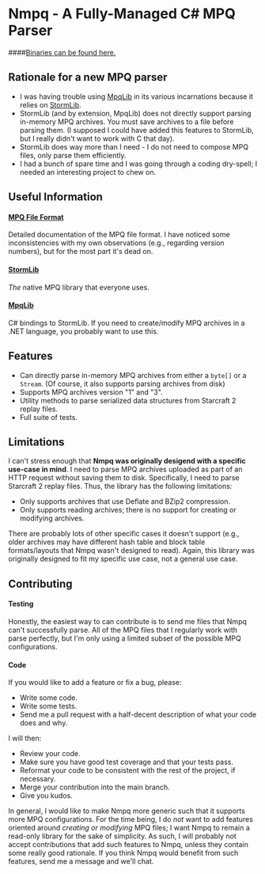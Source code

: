 Nmpq - A Fully-Managed C# MPQ Parser
==================================

####[Binaries can be found here.](https://s3.amazonaws.com/nmpq/Nmpq-binaries.zip "Click for some binaries you lazy punk :)")

Rationale for a new MPQ parser
------------------------------

* I was having trouble using [MpqLib](https://github.com/Hernrup/MpqLib) in its various incarnations because it relies on [StormLib](https://github.com/stormlib/StormLib).
* StormLib (and by extension, MpqLib) does not directly support parsing in-memory MPQ archives. You must save archives to a file before parsing them. (I supposed I could have added this features to StormLib, but I really didn't want to work with C that day).
* StormLib does way more than I need - I do not need to compose MPQ files, only parse them efficiently.
* I had a bunch of spare time and I was going through a coding dry-spell; I needed an interesting project to chew on.

Useful Information
------------------
#### [MPQ File Format](http://www.zezula.net/en/mpq/mpqformat.html)
Detailed documentation of the MPQ file format. I have noticed some inconsistencies with my own observations (e.g., regarding version numbers), but for the most part it's dead on.

#### [StormLib](https://github.com/stormlib/StormLib)
_The_ native MPQ library that everyone uses.

#### [MpqLib](https://github.com/Hernrup/MpqLib)
C# bindings to StormLib. If you need to create/modify MPQ archives in a .NET language, you probably want to use this.


Features
--------

* Can directly parse in-memory MPQ archives from either a `byte[]` or a `Stream`. (Of course, it also supports parsing archives from disk)
* Supports MPQ archives version "1" and "3".
* Utility methods to parse serialized data structures from Starcraft 2 replay files. 
* Full suite of tests.

Limitations
-----------

I can't stress enough that __Nmpq was originally desigend with a specific use-case in mind__. I need to parse MPQ archives uploaded as part of an HTTP request without saving them to disk. Specifically, I need to parse Starcraft 2 replay files. Thus, the library has the following limitations:

* Only supports archives that use Deflate and BZip2 compression.
* Only supports reading archives; there is no support for creating or modifying archives.

There are probably lots of other specific cases it doesn't support (e.g., older archives may have different hash table and block table formats/layouts that Nmpq wasn't designed to read). Again, this library was originally designed to fit my specific use case, not a general use case.

Contributing
------------

#### Testing
Honestly, the easiest way to can contribute is to send me files that Nmpq can't successfully parse. All of the MPQ files that I regularly work with parse perfectly, but I'm only using a limited subset of the possible MPQ configurations.


#### Code
If you would like to add a feature or fix a bug, please:

* Write some code.
* Write some tests.
* Send me a pull request with a half-decent description of what your code does and why.

I will then: 

* Review your code.
* Make sure you have good test coverage and that your tests pass.
* Reformat your code to be consistent with the rest of the project, if necessary. 
* Merge your contribution into the main branch.
* Give you kudos. 
 
In general, I would like to make Nmpq more generic such that it supports more MPQ configurations. For the time being, I do _not_ want to add features oriented around _creating or modifying_ MPQ files; I want Nmpq to remain a read-only library for the sake of simplicity. As such, I will probably not accept contributions that add such features to Nmpq, unless they contain some really good rationale. If you think Nmpq would benefit from such features, send me a message and we'll chat.